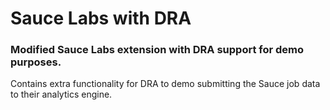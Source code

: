 # Sauce Labs with DRA
### Modified Sauce Labs extension with DRA support for demo purposes.
Contains extra functionality for DRA to demo submitting the Sauce job data to their analytics engine.
